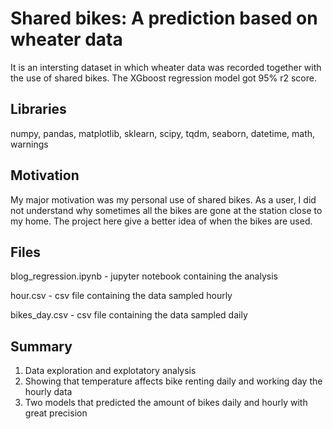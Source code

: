 # Shared bikes: A prediction based on wheater data

It is an intersting dataset in which wheater data was recorded together with the use of shared bikes. The XGboost regression model got 95% r2 score.

Libraries
---------
>
  numpy,
  pandas,
  matplotlib,
  sklearn,
  scipy,
  tqdm,
  seaborn,
  datetime,
  math,
  warnings
  
Motivation 
---------
  My major motivation was my personal use of shared bikes. As a user, I did not understand why sometimes all the bikes are gone at the station close to my home. The project here give a better idea of when the bikes are used.

Files
---------
  blog_regression.ipynb - jupyter notebook containing the analysis
  
  hour.csv - csv file containing the data sampled hourly
  
  bikes_day.csv - csv file containing the data sampled daily
  
Summary
---------
1. Data exploration and explotatory analysis
2. Showing that temperature affects bike renting daily and working day the hourly data
3. Two models that predicted the amount of bikes daily and hourly with great precision
